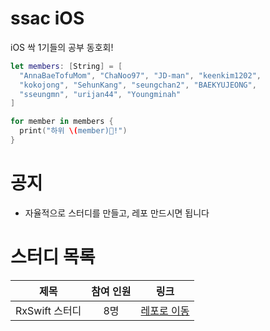 # ssac iOS

iOS 싹 1기들의 공부 동호회!

```swift
let members: [String] = [
  "AnnaBaeTofuMom", "ChaNoo97", "JD-man", "keenkim1202", 
  "kokojong", "SehunKang", "seungchan2", "BAEKYUJEONG", 
  "sseungmn", "urijan44", "Youngminah"
]

for member in members {
  print("하위 \(member)🌱!")
}
```

# 공지
- 자율적으로 스터디를 만들고, 레포 만드시면 됩니다

# 스터디 목록
|제목|참여 인원|링크|
|:--:|:--:|:--:|
|RxSwift 스터디|8명|[레포로 이동](https://github.com/ssaciOS/RxStudy)|
